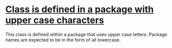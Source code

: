 # [Class is defined in a package with upper case characters](http://fb-contrib.sourceforge.net/bugdescriptions.html#IMC_IMMATURE_CLASS_UPPER_PACKAGE)

This class is defined within a package that uses upper case letters. Package names are
    		expected to be in the form of all lowercase.